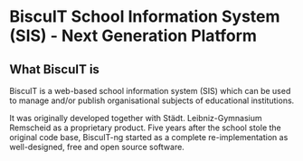 # BiscuIT School Information System (SIS) - Next Generation Platform

## What BiscuIT is

BiscuIT is a web-based school information system (SIS) which can be used to
manage and/or publish organisational subjects of educational institutions.

It was originally developed together with Städt. Leibniz-Gymnasium Remscheid
as a proprietary product. Five years after the school stole the original
code base, BiscuIT-ng started as a complete re-implementation as
well-designed, free and open source software.
